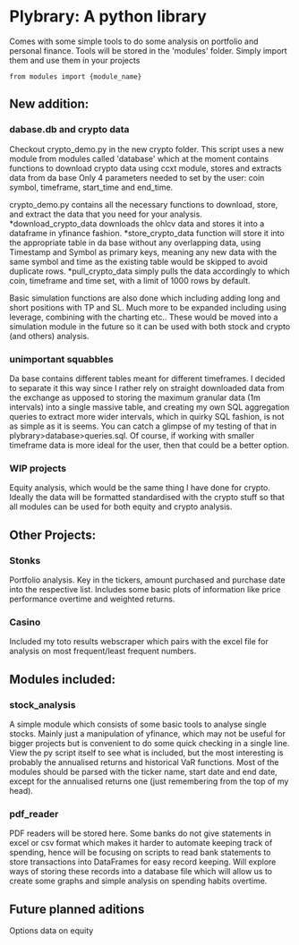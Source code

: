 # Plybrary: A python library

Comes with some simple tools to do some analysis on portfolio and personal finance. Tools will be stored in the 'modules' folder. Simply import them and use them in your projects

```
from modules import {module_name}
```

## New addition: 
### dabase.db and crypto data
Checkout crypto_demo.py in the new crypto folder. This script uses a new module from modules called 'database' which at the moment contains functions to download crypto data using ccxt module, stores and extracts data from da base
Only 4 parameters needed to set by the user: coin symbol, timeframe, start_time and end_time. 

crypto_demo.py contains all the necessary functions to download, store, and extract the data that you need for your analysis. 
*download_crypto_data downloads the ohlcv data and stores it into a dataframe in yfinance fashion.
*store_crypto_data function will store it into the appropriate table in da base without any overlapping data, using Timestamp and Symbol as primary keys, meaning any new data with the same symbol and time as the existing table would be skipped
to avoid duplicate rows.
*pull_crypto_data simply pulls the data accordingly to which coin, timeframe and time set, with a limit of 1000 rows by default.

Basic simulation functions are also done which including adding long and short positions with TP and SL. Much more to be expanded including using leverage, combining with the charting etc..
These would be moved into a simulation module in the future so it can be used with both stock and crypto (and others) analysis. 

### unimportant squabbles
Da base contains different tables meant for different timeframes. I decided to separate it this way since I rather rely on straight downloaded data from the exchange as upposed to storing the maximum granular data (1m intervals) 
into a single massive table, and creating my own SQL aggregation queries to extract more wider intervals, which in quirky SQL fashion, is not as simple as it is seems. You can catch a glimpse of my testing of that in
plybrary>database>queries.sql. Of course, if working with smaller timeframe data is more ideal for the user, then that could be a better option.


### WIP projects
Equity analysis, which would be the same thing I have done for crypto. Ideally the data will be formatted standardised with the crypto stuff so that all modules can be used for both equity and crypto analysis.

## Other Projects:
### Stonks
Portfolio analysis. Key in the tickers, amount purchased and purchase date into the respective list. 
Includes some basic plots of information like price performance overtime and weighted returns.

### Casino
Included my toto results webscraper which pairs with the excel file for analysis on most frequent/least frequent numbers. 

## Modules included:
### stock_analysis
A simple module which consists of some basic tools to analyse single stocks. Mainly just a manipulation of yfinance, which may not be useful for bigger projects but is convenient to do some quick checking in a single line.
View the py script itself to see what is included, but the most interesting is probably the annualised returns and historical VaR functions. 
Most of the modules should be parsed with the ticker name, start date and end date, except for the annualised returns one (just remembering from the top of my head).

### pdf_reader
PDF readers will be stored here. Some banks do not give statements in excel or csv format which makes it harder to automate keeping track of spending, 
hence will be focusing on scripts to read bank statements to store transactions into DataFrames for easy record keeping. 
Will explore ways of storing these records into a database file which will allow us to create some graphs and simple analysis on spending habits overtime.

## Future planned aditions
Options data on equity